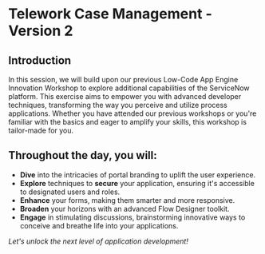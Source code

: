 # Telework Case Management - Version 2

## Introduction

In this session, we will build upon our previous Low-Code App Engine Innovation Workshop to explore additional capabilities of the ServiceNow platform. This exercise aims to empower you with advanced developer techniques, transforming the way you perceive and utilize process applications. Whether you have attended our previous workshops or you're familiar with the basics and eager to amplify your skills, this workshop is tailor-made for you.

## Throughout the day, you will:

- **Dive** into the intricacies of portal branding to uplift the user experience.
- **Explore** techniques to **secure** your application, ensuring it's accessible to designated users and roles.
- **Enhance** your forms, making them smarter and more responsive.
- **Broaden** your horizons with an advanced Flow Designer toolkit.
- **Engage** in stimulating discussions, brainstorming innovative ways to conceive and breathe life into your applications.

_Let's unlock the next level of application development!_